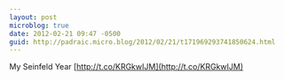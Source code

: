 ```yaml
---
layout: post
microblog: true
date: 2012-02-21 09:47 -0500
guid: http://padraic.micro.blog/2012/02/21/t171969293741850624.html
---
```

My Seinfeld Year [http://t.co/KRGkwIJM](http://t.co/KRGkwIJM)

